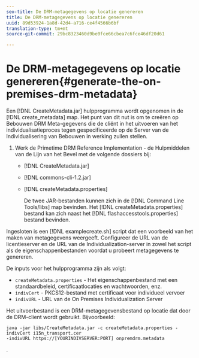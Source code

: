 ```yaml
---
seo-title: De DRM-metagegevens op locatie genereren
title: De DRM-metagegevens op locatie genereren
uuid: 89d53924-1a8d-42d4-a716-ce4f4566b6bf
translation-type: tm+mt
source-git-commit: 29bc8323460d9be0fce66cbea7c6fce46df20d61

---
```



# De DRM-metagegevens op locatie genereren{#generate-the-on-premises-drm-metadata}

Een [!DNL CreateMetadata.jar] hulpprogramma wordt opgenomen in de [!DNL create_metadata] map. Het punt van dit nut is om te creëren op Bebouwen DRM Meta-gegevens die de cliënt in het uitvoeren van het individualisatieproces tegen gespecificeerde op de Server van de Individualisering van Bebouwen in werking zullen stellen.

1. Werk de Primetime DRM Reference Implementation - de Hulpmiddelen van de Lijn van het Bevel met de volgende dossiers bij:

   * [!DNL CreateMetadata.jar]
   * [!DNL commons-cli-1.2.jar]
   * [!DNL createMetadata.properties]

      De twee JAR-bestanden kunnen zich in de [!DNL Command Line Tools/libs] map bevinden. Het [!DNL createMetadata.properties] bestand kan zich naast het [!DNL flashaccesstools.properties] bestand bevinden.

<!--<a id="example_2116349CA33642CD9293EAD94A532ED8"></a>-->

Ingesloten is een [!DNL examplecreate.sh] script dat een voorbeeld van het maken van metagegevens weergeeft. Configureer de URL van de licentieserver en de URL van de Individualization-server in zowel het script als de eigenschappenbestanden voordat u probeert metagegevens te genereren.

De inputs voor het hulpprogramma zijn als volgt:

* `createMetadata.properties` - Het eigenschappenbestand met een standaardbeleid, certificaatlocaties en wachtwoorden, enz.
* `indivCert` - PKCS12-bestand met certificaat voor individueel vervoer
* `indivURL` - URL van de On Premises Individualization Server

Het uitvoerbestand is een DRM-metagegevensbestand op locatie dat door de DRM-client wordt gebruikt. Bijvoorbeeld:

```
java -jar libs/CreateMetadata.jar -c createMetadata.properties -indivCert i15n_transport.cer
-indivURL https://[YOURINDIVSERVER:PORT] onpremdrm.metadata
```

.